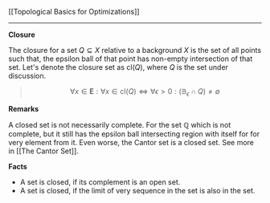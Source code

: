 [[Topological Basics for Optimizations]]

----
**Closure**

The closure for a set $Q\subseteq X$ relative to a background $X$ is the set of all points such that, the epsilon ball of that point has non-empty intersection of that set. Let's denote the closure set as $\text{cl}(Q)$, where $Q$ is the set under discussion. 

> $$
> \forall x \in \mathbf{E}: \forall x \in \text{cl}(Q) \iff 
> \forall \epsilon > 0: (\mathbb{B}_\epsilon \cap Q) \neq \emptyset
> $$

**Remarks**

A closed set is not necessarily complete. For the set $\mathbb{Q}$ which is not complete, but it still has the epsilon ball intersecting region with itself for for very element from it. Even worse, the Cantor set is a closed set. See more in [[The Cantor Set]]. 

**Facts**
* A set is closed, if its complement is an open set. 
* A set is closed, if the limit of very sequence in the set is also in the set. 
